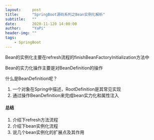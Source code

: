 ```yaml
---
layout:     post
title:      "SpringBoot源码系列之Bean实例化解析"
subtitle:   ""
date:       2020-11-120 14:00:00
author:     "YaPi"
header-img: ""
tags:
    - SpringBoot
---
```


Bean的实例化主要在refresh流程的finishBeanFactoryInitialization方法中


Bean的实力化操作主要是对BeanDefinition的操作

什么是BeanDefinition呢？

1. 一个对象在Spring中描述，RootDefinition是其常见实现
2. 通过操作BeanDefinition来完成bean实力化和属性注入



#### 总结

1. 介绍下refresh方法流程
2. 介绍下bean实例化流程
3. 说几个bean实例化的扩展点及其作用